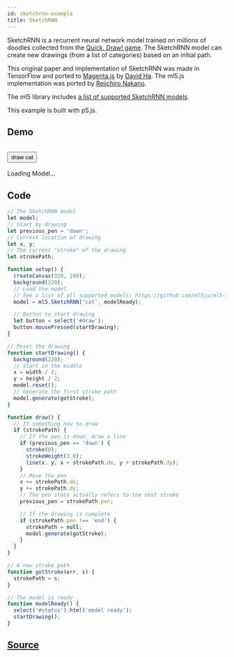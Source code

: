 ```yaml
---
id: sketchrnn-example
title: SketchRNN
---
```


SketchRNN is a recurrent neural network model trained on millions of doodles collected from the [Quick, Draw! game](https://quickdraw.withgoogle.com/). The SketchRNN model can create new drawings (from a list of categories) based on an initial path.

This original paper and implementation of SketchRNN was made in TensorFlow and ported to [Magenta.js](https://magenta.tensorflow.org/get-started/#magenta-js) by [David Ha](https://twitter.com/hardmaru). The ml5.js implementation was ported by [Reiichiro Nakano](https://github.com/reiinakano).

The ml5 library includes [a list of supported SketchRNN models](https://github.com/ml5js/ml5-library/blob/master/src/SketchRNN/models.js).

This example is built with p5.js.

## Demo

<div class="example">
  <style>
  .example button{
    margin: 1rem 0px;
    padding: 3px 7px;
  }
  </style>
  <div id="canvasContainer"></div>
  <div>
    <button id="draw">draw cat</button><br/>
    <span id="status">Loading Model...</span>
  </div>
</p>
  <script src="assets/scripts/example-sketchrnn.js"></script>
</div>

## Code

```javascript
// The SketchRNN model
let model;
// Start by drawing
let previous_pen = 'down';
// Current location of drawing
let x, y;
// The current "stroke" of the drawing
let strokePath;

function setup() {
  createCanvas(320, 240);
  background(220);
  // Load the model
  // See a list of all supported models: https://github.com/ml5js/ml5-library/blob/master/src/SketchRNN/models.js
  model = ml5.SketchRNN('cat', modelReady);

  // Button to start drawing
  let button = select('#draw');
  button.mousePressed(startDrawing);
}

// Reset the drawing
function startDrawing() {
  background(220);
  // Start in the middle
  x = width / 2;
  y = height / 2;
  model.reset();
  // Generate the first stroke path
  model.generate(gotStroke);
}

function draw() {
  // If something new to draw
  if (strokePath) {
    // If the pen is down, draw a line
    if (previous_pen == 'down') {
      stroke(0);
      strokeWeight(3.0);
      line(x, y, x + strokePath.dx, y + strokePath.dy);
    }
    // Move the pen
    x += strokePath.dx;
    y += strokePath.dy;
    // The pen state actually refers to the next stroke
    previous_pen = strokePath.pen;

    // If the drawing is complete
    if (strokePath.pen !== 'end') {
      strokePath = null;
      model.generate(gotStroke);
    }
  }
}

// A new stroke path
function gotStroke(err, s) {
  strokePath = s;
}

// The model is ready
function modelReady() {
  select('#status').html('model ready');
  startDrawing();
}
```

## [Source](https://github.com/ml5js/ml5-examples/tree/master/p5js/SketchRNN_basic)
